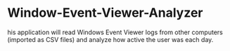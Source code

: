# Window-Event-Viewer-Analyzer
his application will read Windows Event Viewer logs from other computers (imported as CSV files) and analyze how active the user was each day.
